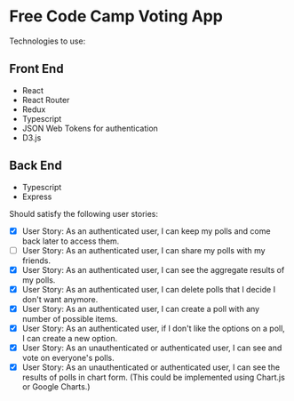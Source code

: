 # Free Code Camp Voting App

Technologies to use:

## Front End

* React
* React Router
* Redux
* Typescript
* JSON Web Tokens for authentication
* D3.js

## Back End

* Typescript
* Express

Should satisfy the following user stories:

- [X] User Story: As an authenticated user, I can keep my polls and come back later to access them.
- [ ] User Story: As an authenticated user, I can share my polls with my friends.
- [X] User Story: As an authenticated user, I can see the aggregate results of my polls.
- [X] User Story: As an authenticated user, I can delete polls that I decide I don't want anymore.
- [X] User Story: As an authenticated user, I can create a poll with any number of possible items.
- [X] User Story: As an authenticated user, if I don't like the options on a poll, I can create a new option.
- [X] User Story: As an unauthenticated or authenticated user, I can see and vote on everyone's polls.
- [X] User Story: As an unauthenticated or authenticated user, I can see the results of polls in chart form. (This could be implemented using Chart.js or Google Charts.)